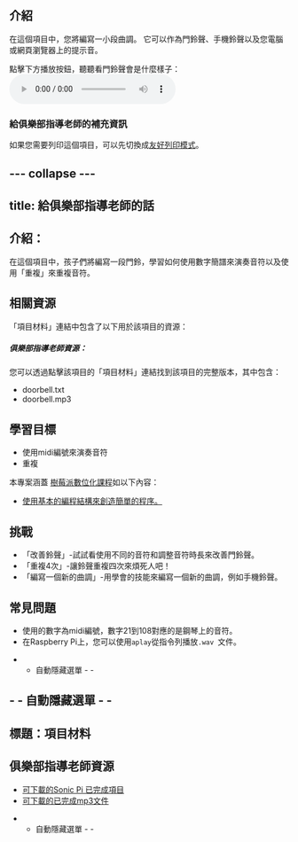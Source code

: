 ## 介紹

在這個項目中，您將編寫一小段曲調。 它可以作為門鈴聲、手機鈴聲以及您電腦或網頁瀏覽器上的提示音。

<div id="audio-preview" class="pdf-hidden">
  點擊下方播放按鈕，聽聽看門鈴聲會是什麼樣子： <audio controls preload> <source src="resources/doorbell.mp3" type="audio/mpeg"> 您的瀏覽器不支援 <code>音檔</code>。 </audio>
</div>

### 給俱樂部指導老師的補充資訊

如果您需要列印這個項目，可以先切換成[友好列印模式](https://projects.raspberrypi.org/en/projects/compose-tune/print)。

## \--- collapse \---

## title: 給俱樂部指導老師的話

## 介紹：

在這個項目中，孩子們將編寫一段門鈴，學習如何使用數字簡譜來演奏音符以及使用「重複」來重複音符。

## 相關資源

「項目材料」連結中包含了以下用於該項目的資源：

##### 俱樂部指導老師資源：

您可以透過點擊該項目的「項目材料」連結找到該項目的完整版本，其中包含：

* doorbell.txt
* doorbell.mp3

## 學習目標

* 使用midi編號來演奏音符
* 重複

本專案涵蓋 [樹莓派數位化課程](http://rpf.io/curriculum)如以下內容：

* [使用基本的編程結構來創造簡單的程序。](https://www.raspberrypi.org/curriculum/programming/creator)

## 挑戰

* 「改善鈴聲」-試試看使用不同的音符和調整音符時長來改善門鈴聲。
* 「重複4次」-讓鈴聲重複四次來煩死人吧！
* 「編寫一個新的曲調」-用學會的技能來編寫一個新的曲調，例如手機鈴聲。

## 常見問題

* 使用的數字為midi編號，數字21到108對應的是鋼琴上的音符。
* 在Raspberry Pi上，您可以使用` aplay `從指令列播放`.wav `文件。

- - 自動隱藏選單 - -

## - - 自動隱藏選單 - -

## 標題：項目材料

## 俱樂部指導老師資源

* [可下載的Sonic Pi 已完成項目](resources/doorbell.txt)
* [可下載的已完成mp3文件](resources/doorbell.mp3)

- - 自動隱藏選單 - -